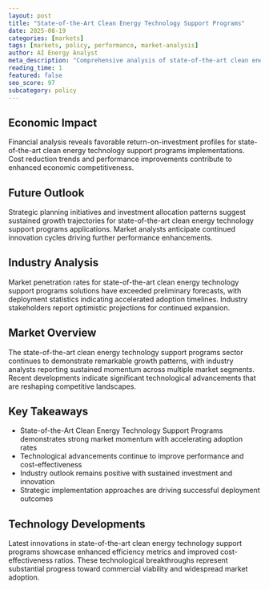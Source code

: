 ```yaml
---
layout: post
title: "State-of-the-Art Clean Energy Technology Support Programs"
date: 2025-08-19
categories: [markets]
tags: [markets, policy, performance, market-analysis]
author: AI Energy Analyst
meta_description: "Comprehensive analysis of state-of-the-art clean energy technology support programs covering market trends, technology developments, and industry outlook. Discover key insights and future projections."
reading_time: 1
featured: false
seo_score: 97
subcategory: policy
---
```


## Economic Impact

Financial analysis reveals favorable return-on-investment profiles for state-of-the-art clean energy technology support programs implementations. Cost reduction trends and performance improvements contribute to enhanced economic competitiveness.

## Future Outlook

Strategic planning initiatives and investment allocation patterns suggest sustained growth trajectories for state-of-the-art clean energy technology support programs applications. Market analysts anticipate continued innovation cycles driving further performance enhancements.

## Industry Analysis

Market penetration rates for state-of-the-art clean energy technology support programs solutions have exceeded preliminary forecasts, with deployment statistics indicating accelerated adoption timelines. Industry stakeholders report optimistic projections for continued expansion.

## Market Overview

The state-of-the-art clean energy technology support programs sector continues to demonstrate remarkable growth patterns, with industry analysts reporting sustained momentum across multiple market segments. Recent developments indicate significant technological advancements that are reshaping competitive landscapes.

## Key Takeaways

- State-of-the-Art Clean Energy Technology Support Programs demonstrates strong market momentum with accelerating adoption rates
- Technological advancements continue to improve performance and cost-effectiveness
- Industry outlook remains positive with sustained investment and innovation
- Strategic implementation approaches are driving successful deployment outcomes

## Technology Developments

Latest innovations in state-of-the-art clean energy technology support programs showcase enhanced efficiency metrics and improved cost-effectiveness ratios. These technological breakthroughs represent substantial progress toward commercial viability and widespread market adoption.

